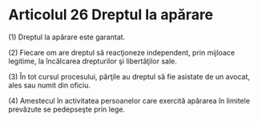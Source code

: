 # Articolul 26 Dreptul la apărare

(1) Dreptul la apărare este garantat.

(2) Fiecare om are dreptul să reacţioneze independent, prin mijloace legitime, la încălcarea drepturilor şi libertăţilor sale.

(3) În tot cursul procesului, părţile au dreptul să fie asistate de un avocat, ales sau numit din oficiu.

(4) Amestecul în activitatea persoanelor care exercită apărarea în limitele prevăzute se pedepseşte prin lege.